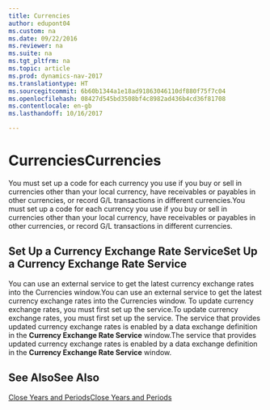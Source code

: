 ```yaml
---
title: Currencies
author: edupont04
ms.custom: na
ms.date: 09/22/2016
ms.reviewer: na
ms.suite: na
ms.tgt_pltfrm: na
ms.topic: article
ms.prod: dynamics-nav-2017
ms.translationtype: HT
ms.sourcegitcommit: 6b60b1344a1e18ad91863046110df880f75f7c04
ms.openlocfilehash: 08427d545bd3508bf4c8982ad436b4cd36f81708
ms.contentlocale: en-gb
ms.lasthandoff: 10/16/2017

---
```


# <a name="currencies"></a><span data-ttu-id="14ff2-102">Currencies</span><span class="sxs-lookup"><span data-stu-id="14ff2-102">Currencies</span></span>
<span data-ttu-id="14ff2-103">You must set up a code for each currency you use if you buy or sell in currencies other than your local currency, have receivables or payables in other currencies, or record G/L transactions in different currencies.</span><span class="sxs-lookup"><span data-stu-id="14ff2-103">You must set up a code for each currency you use if you buy or sell in currencies other than your local currency, have receivables or payables in other currencies, or record G/L transactions in different currencies.</span></span>  

## <a name="set-up-a-currency-exchange-rate-service"></a><span data-ttu-id="14ff2-104">Set Up a Currency Exchange Rate Service</span><span class="sxs-lookup"><span data-stu-id="14ff2-104">Set Up a Currency Exchange Rate Service</span></span>
<span data-ttu-id="14ff2-105">You can use an external service to get the latest currency exchange rates into the Currencies window.</span><span class="sxs-lookup"><span data-stu-id="14ff2-105">You can use an external service to get the latest currency exchange rates into the Currencies window.</span></span> <span data-ttu-id="14ff2-106">To update currency exchange rates, you must first set up the service.</span><span class="sxs-lookup"><span data-stu-id="14ff2-106">To update currency exchange rates, you must first set up the service.</span></span>
<span data-ttu-id="14ff2-107">The service that provides updated currency exchange rates is enabled by a data exchange definition in the **Currency Exchange Rate Service** window.</span><span class="sxs-lookup"><span data-stu-id="14ff2-107">The service that provides updated currency exchange rates is enabled by a data exchange definition in the **Currency Exchange Rate Service** window.</span></span>  

## <a name="see-also"></a><span data-ttu-id="14ff2-108">See Also</span><span class="sxs-lookup"><span data-stu-id="14ff2-108">See Also</span></span>
[<span data-ttu-id="14ff2-109">Close Years and Periods</span><span class="sxs-lookup"><span data-stu-id="14ff2-109">Close Years and Periods</span></span>](year-close-years-periods.md)


